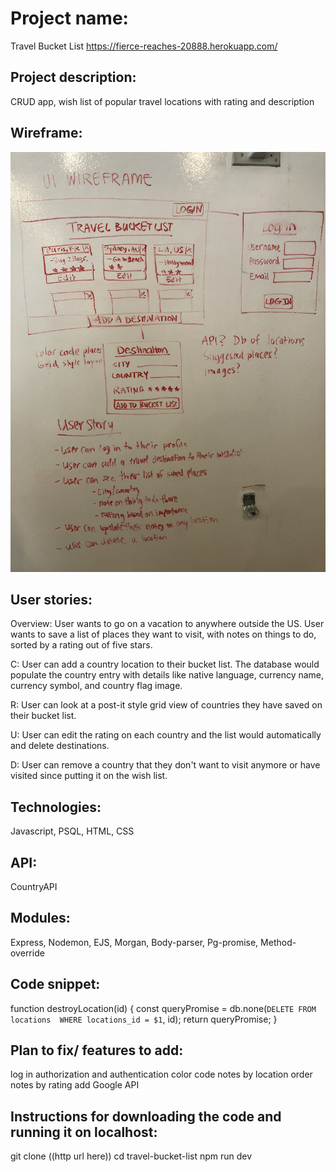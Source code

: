 # Project name: 
Travel Bucket List
https://fierce-reaches-20888.herokuapp.com/

## Project description: 
CRUD app, wish list of popular travel locations with rating and description

## Wireframe: 
![wireframe](TravelWireframe.JPG)

## User stories: 
Overview: User wants to go on a vacation to anywhere outside the US. User wants to save a list of places they want to visit, with notes on things to do, sorted by a rating out of five stars.

C: User can add a country location to their bucket list. The database would populate the country entry with details like native language, currency name, currency symbol, and country flag image.

R: User can look at a post-it style grid view of countries they have saved on their bucket list. 

U: User can edit the rating on each country and the list would automatically and delete destinations.

D: User can remove a country that they don't want to visit anymore or have visited since putting it on the wish list. 

## Technologies: 
Javascript, PSQL, HTML, CSS

## API: 
CountryAPI

## Modules: 
Express, Nodemon, EJS, Morgan, Body-parser, Pg-promise, Method-override

## Code snippet:
function destroyLocation(id) {
  const queryPromise = db.none(`
  DELETE FROM locations 
  WHERE locations_id = $1
  `, id);
  return queryPromise;
}   

## Plan to fix/ features to add:
log in authorization and authentication
color code notes by location 
order notes by rating
add Google API

## Instructions for downloading the code and running it on localhost:
git clone ((http url here))
cd travel-bucket-list
npm run dev
